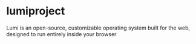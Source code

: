 # lumiproject
Lumi is an open-source, customizable operating system built for the web, designed to run entirely inside your browser
